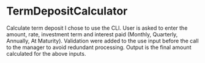 # TermDepositCalculator
Calculate term deposit
I chose to use the CLI.
User is asked to enter the amount, rate, investment term and interest paid (Monthly, Quarterly, Annually, At Maturity).
Validation were added to the use input before the call to the manager to avoid redundant processing. 
Output is the final amount calculated for the above inputs.

